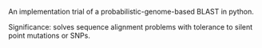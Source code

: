 An implementation trial of a probabilistic-genome-based BLAST in python. 

Significance: solves sequence alignment problems with tolerance to silent point mutations or SNPs.
